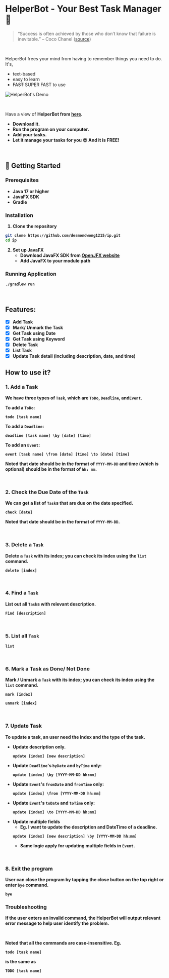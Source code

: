 # HelperBot - Your Best Task Manager 🥇
> “Success is often achieved by those who don’t know that failure is inevitable.” – Coco Chanel ([source](https://dansilvestre.com/productivity-quotes))

<br>

HelperBot frees your mind from having to remember things you need to do. It's,

* text-based
* easy to learn
* ~~FAST~~ SUPER FAST to use

![HelperBot's Demo](./Ui.png)

<br>

Have a view of <b>HelperBot<b> from [here](https://github.com/desmondwong1215/ip).

* Download it.
* Run the program on your computer.
* Add your tasks.
* Let it manage your tasks for you 😉
  And it is FREE!

<br>

## 🚀 Getting Started

### Prerequisites
- Java 17 or higher
- JavaFX SDK
- Gradle

### Installation

1. **Clone the repository**
```bash
git clone https://github.com/desmondwong1215/ip.git
cd ip
```

2. **Set up JavaFX**
    - Download JavaFX SDK from [OpenJFX website](https://openjfx.io/)
    - Add JavaFX to your module path

### Running Application
```
./gradlew run
```

<br>

## Features:
- [x] Add Task
- [x] Mark/ Unmark the Task
- [x] Get Task using Date
- [x] Get Task using Keyword
- [x] Delete Task
- [x] List Task
- [x] Update Task detail (including description, date, and time)

## How to use it?

### 1. Add a Task
We have three types of `Task`, which are `ToDo`, `Deadline`, and`Event`.

To add a `ToDo`:
```
todo [task name]
```

To add a `Deadline`:
```
deadline [task name] \by [date] [time]
```

To add an `Event`:
```
event [task name] \from [date] [time] \to [date] [time]
```
Noted that date should be in the format of `YYYY-MM-DD` and time (which is optional) should be in the format of `hh: mm`.

<br>

### 2. Check the Due Date of the `Task`
We can get a list of `Task`s that are due on the date specified.
```
check [date]
```
Noted that date should be in the format of `YYYY-MM-DD`.

<br>

### 3. Delete a `Task`
Delete a `Task` with its index; you can check its index using the `list` command.
```
delete [index]
```

<br>

### 4. Find a `Task`
List out all `Task`s with relevant description.
```
Find [description]
```

<br>

### 5. List all `Task`
```
list
```

<br>

### 6. Mark a Task as Done/ Not Done
Mark / Unmark a `Task` with its index; you can check its index using the `list` command.
```
mark [index]
```

```
unmark [index]
```

<br>

### 7. Update Task
To update a task, an user need the index and the type of the task. 
* Update description only.
    ```
    update [index] [new description]
    ```
* Update `Deadline`'s `byDate` and `byTime` only:
    ```
    update [index] \by [YYYY-MM-DD hh:mm]
    ```
* Update `Event`'s `fromDate` and `fromTime` only:
    ```
    update [index] \from [YYYY-MM-DD hh:mm]
    ```
* Update `Event`'s `toDate` and `toTime` only:
    ```
    update [index] \to [YYYY-MM-DD hh:mm]
    ```
* Update multiple fields
  * Eg. I want to update the description and DateTime of a deadline.
  ```
  update [index] [new description] \by [YYYY-MM-DD hh:mm]
  ```
  * Same logic apply for updating multiple fields in `Event`.

<br> 

### 8. Exit the program
User can close the program by tapping the close button on the top right or enter `bye` command.
```
bye
```

### Troubleshooting
If the user enters an invalid command, the HelperBot will output relevant error message to help user 
identify the problem.

<br>

Noted that all the commands are case-insensitive.
Eg.
```
todo [task name]
```
is the same as
```
TODO [task name]
```